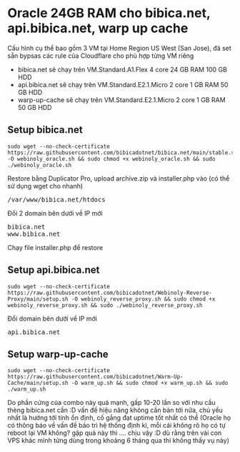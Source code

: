 # Oracle 24GB RAM cho bibica.net, api.bibica.net, warp up cache
Cấu hình cụ thể bao gồm 3 VM tại Home Region US West (San Jose), đã set sẵn bypsas các rule của Cloudflare cho phù hợp từng VM riêng
<ul>
 	<li>bibica.net sẽ chạy trên VM.Standard.A1.Flex 4 core 24 GB RAM 100 GB HDD</li>
 	<li>api.bibica.net sẽ chạy trên VM.Standard.E2.1.Micro 2 core 1 GB RAM 50 GB HDD</li>
 	<li>warp-up-cache sẽ chạy trên VM.Standard.E2.1.Micro 2 core 1 GB RAM 50 GB HDD</li>
</ul>
<h2>Setup bibica.net</h2>

```shell
sudo wget --no-check-certificate https://raw.githubusercontent.com/bibicadotnet/bibica.net/main/stable.sh -O webinoly_oracle.sh && sudo chmod +x webinoly_oracle.sh && sudo ./webinoly_oracle.sh
```

<p dir="auto" tabindex="-1">Restore bằng Duplicator Pro, upload archive.zip và installer.php vào (có thể sử dụng wget cho nhanh)</p>

<pre class="EnlighterJSRAW" data-enlighter-language="generic">/var/www/bibica.net/htdocs</pre>
<p dir="auto" tabindex="-1">Đổi 2 domain bên dưới về IP mới</p>

<pre class="EnlighterJSRAW" data-enlighter-language="generic">bibica.net
www.bibica.net</pre>
Chạy file installer.php để restore
<h2>Setup api.bibica.net</h2>

```shell
sudo wget --no-check-certificate https://raw.githubusercontent.com/bibicadotnet/Webinoly-Reverse-Proxy/main/setup.sh -O webinoly_reverse_proxy.sh && sudo chmod +x webinoly_reverse_proxy.sh && sudo ./webinoly_reverse_proxy.sh
```

Đổi domain bên dưới về IP mới
<pre class="EnlighterJSRAW" data-enlighter-language="generic">api.bibica.net</pre>
<h2>Setup warp-up-cache</h2>

```shell
sudo wget --no-check-certificate https://raw.githubusercontent.com/bibicadotnet/Warm-Up-Cache/main/setup.sh -O warm_up.sh && sudo chmod +x warm_up.sh && sudo ./warm_up.sh
```

Do phần cứng của combo này quá mạnh, gấp 10-20 lần so với nhu cầu thèng bibica.net cần :D vấn đề hiệu năng không cần bàn tới nữa, chủ yếu nhất là hướng tới tính ổn định, cố gắng đạt uptime tốt nhất có thể (Oracle họ có thông báo về vấn đề bảo trì hệ thống định kì, mỗi cái không rõ họ có tự reboot lại VM không? gặp quả này thì .... chịu vậy :D dù rằng trên vài con VPS khác mình từng dùng trong khoảng 6 tháng qua thì không thấy vụ này)
